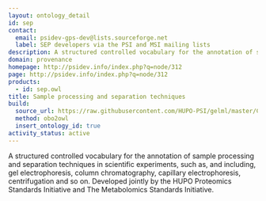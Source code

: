 ```yaml
---
layout: ontology_detail
id: sep
contact:
  email: psidev-gps-dev@lists.sourceforge.net
  label: SEP developers via the PSI and MSI mailing lists
description: A structured controlled vocabulary for the annotation of sample processing and separation techniques in scientific experiments.
domain: provenance
homepage: http://psidev.info/index.php?q=node/312
page: http://psidev.info/index.php?q=node/312
products:
  - id: sep.owl
title: Sample processing and separation techniques
build:
  source_url: https://raw.githubusercontent.com/HUPO-PSI/gelml/master/CV/sep.obo
  method: obo2owl
  insert_ontology_id: true
activity_status: active
---
```


A structured controlled vocabulary for the annotation of sample processing and separation techniques in scientific experiments, such as, and including, gel electrophoresis, column chromatography, capillary electrophoresis, centrifugation and so on. Developed jointly by the HUPO Proteomics Standards Initiative and The Metabolomics Standards Initiative.
